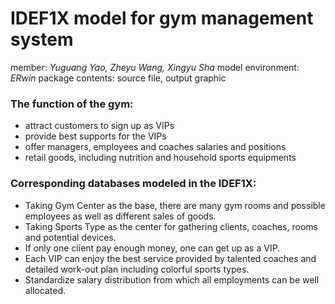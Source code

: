 # IDEF1X model for gym management system
member: *Yuguang Yao, Zheyu Wang, Xingyu Sha*
model environment: *ERwin*
package contents: source file, output graphic
### The function of the gym: 
* attract customers to sign up as VIPs
* provide best supports for the VIPs
* offer managers, employees and coaches salaries and positions
* retail goods, including nutrition and household sports equipments
### Corresponding databases modeled in the IDEF1X:
* Taking Gym Center as the base, there are many gym rooms and possible employees as well as different sales of goods.
* Taking Sports Type as the center for gathering clients, coaches, rooms and potential devices.
* If only one client pay enough money, one can get up as a VIP.
* Each VIP can enjoy the best service provided by talented coaches and detailed work-out plan including colorful sports types.
* Standardize salary distribution from which all employments can be well allocated.

